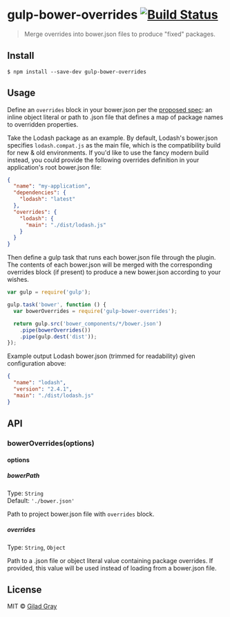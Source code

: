 # gulp-bower-overrides [![Build Status](https://travis-ci.org/giladgray/gulp-bower-overrides.svg?branch=master)](https://travis-ci.org/giladgray/gulp-bower-overrides)

> Merge overrides into bower.json files to produce "fixed" packages.


## Install

```
$ npm install --save-dev gulp-bower-overrides
```


## Usage

Define an `overrides` block in your bower.json per the [proposed spec](https://github.com/bower/bower.json-spec/pull/27): an inline object literal or path to .json file that defines a map of package names to overridden properties.

Take the Lodash package as an example. By default, Lodash's bower.json specifies `lodash.compat.js` as the main file, which is the compatibility build for new & old environments. If you'd like to use the fancy modern build instead, you could provide the following overrides definition in your application's root bower.json file:

```json
{
  "name": "my-application",
  "dependencies": {
    "lodash": "latest"
  },
  "overrides": {
    "lodash": {
      "main": "./dist/lodash.js"
    }
  }
}
```

Then define a gulp task that runs each bower.json file through the plugin. The contents of each bower.json will be merged with the corresponding overrides block (if present) to produce a new bower.json according to your wishes.

```js
var gulp = require('gulp');

gulp.task('bower', function () {
  var bowerOverrides = require('gulp-bower-overrides');

  return gulp.src('bower_components/*/bower.json')
    .pipe(bowerOverrides())
    .pipe(gulp.dest('dist'));
});
```

Example output Lodash bower.json (trimmed for readability) given configuration above:

```json
{
  "name": "lodash",
  "version": "2.4.1",
  "main": "./dist/lodash.js"
}
```


## API

### bowerOverrides(options)

#### options

##### bowerPath

Type: `String`  
Default: `'./bower.json'`

Path to project bower.json file with `overrides` block.

##### overrides

Type: `String`, `Object`

Path to a .json file or object literal value containing package overrides. If provided, this value will be used instead of loading from a bower.json file.


## License

MIT © [Gilad Gray](https://github.com/giladgray)
